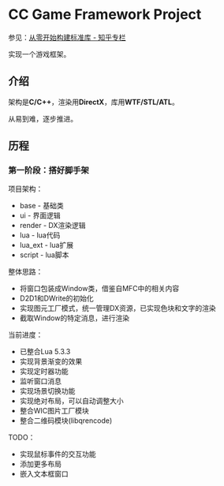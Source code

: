 # CC Game Framework Project

参见：[从零开始构建标准库 - 知乎专栏](https://zhuanlan.zhihu.com/learncpp)

实现一个游戏框架。

## 介绍

架构是**C/C++**，渲染用**DirectX**，库用**WTF/STL/ATL**。

从易到难，逐步推进。

## 历程

### 第一阶段：搭好脚手架

项目架构：

- base - 基础类
- ui - 界面逻辑
- render - DX渲染逻辑
- lua - lua代码
- lua_ext - lua扩展
- script - lua脚本

整体思路：

- 将窗口包装成Window类，借鉴自MFC中的相关内容
- D2D1和DWrite的初始化
- 实现图元工厂模式，统一管理DX资源，已实现色块和文字的渲染
- 截取Window的特定消息，进行渲染

当前进度：

- 已整合Lua 5.3.3
- 实现背景渐变的效果
- 实现定时器功能
- 监听窗口消息
- 实现场景切换功能
- 实现绝对布局，可以自动调整大小
- 整合WIC图片工厂模块
- 整合二维码模块(libqrencode)

TODO：

- 实现鼠标事件的交互功能
- 添加更多布局
- 嵌入文本框窗口